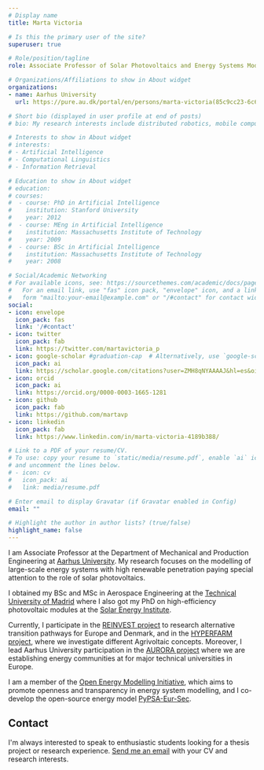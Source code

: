 ```yaml
---
# Display name
title: Marta Victoria

# Is this the primary user of the site?
superuser: true

# Role/position/tagline
role: Associate Professor of Solar Photovoltaics and Energy Systems Modelling

# Organizations/Affiliations to show in About widget
organizations:
- name: Aarhus University
  url: https://pure.au.dk/portal/en/persons/marta-victoria(85c9cc23-6c66-44fa-9cdc-cfceb955cd9b).html

# Short bio (displayed in user profile at end of posts)
# bio: My research interests include distributed robotics, mobile computing and programmable matter.

# Interests to show in About widget
# interests:
# - Artificial Intelligence
# - Computational Linguistics
# - Information Retrieval

# Education to show in About widget
# education:
# courses:
#  - course: PhD in Artificial Intelligence
#    institution: Stanford University
#    year: 2012
#  - course: MEng in Artificial Intelligence
#    institution: Massachusetts Institute of Technology
#    year: 2009
#  - course: BSc in Artificial Intelligence
#    institution: Massachusetts Institute of Technology
#    year: 2008

# Social/Academic Networking
# For available icons, see: https://sourcethemes.com/academic/docs/page-builder/#icons
#   For an email link, use "fas" icon pack, "envelope" icon, and a link in the
#   form "mailto:your-email@example.com" or "/#contact" for contact widget.
social:
- icon: envelope
  icon_pack: fas
  link: '/#contact'
- icon: twitter
  icon_pack: fab
  link: https://twitter.com/martavictoria_p
- icon: google-scholar #graduation-cap  # Alternatively, use `google-scholar` icon from `ai` icon pack
  icon_pack: ai
  link: https://scholar.google.com/citations?user=ZMH8qNYAAAAJ&hl=es&oi=ao
- icon: orcid
  icon_pack: ai
  link: https://orcid.org/0000-0003-1665-1281
- icon: github
  icon_pack: fab
  link: https://github.com/martavp
- icon: linkedin
  icon_pack: fab
  link: https://www.linkedin.com/in/marta-victoria-4189b388/

# Link to a PDF of your resume/CV.
# To use: copy your resume to `static/media/resume.pdf`, enable `ai` icons in `params.toml`, 
# and uncomment the lines below.
# - icon: cv
#   icon_pack: ai
#   link: media/resume.pdf

# Enter email to display Gravatar (if Gravatar enabled in Config)
email: ""

# Highlight the author in author lists? (true/false)
highlight_name: false
---
```


I am Associate Professor at the Department of Mechanical and Production Engineering at [Aarhus University](https://pure.au.dk/portal/en/persons/marta-victoria%2885c9cc23-6c66-44fa-9cdc-cfceb955cd9b%29.html). My research focuses on the modelling of large-scale energy systems with high renewable penetration paying special attention to the role of solar photovoltaics.

I obtained my BSc and MSc in Aerospace Engineering at the [Technical University of Madrid](https://www.etsiae.upm.es/index.php?id=etsiae&L=1) where I also got my PhD on high-efficiency photovoltaic modules at the [Solar Energy Institute](https://www.ies.upm.es/). 

Currently, I participate in the [REINVEST project](https://reinvestproject.eu/) to research alternative transition pathways for Europe and Denmark, and in the [HYPERFARM project](https://hyperfarm.eu/), where we investigate different Agrivoltaic concepts.
Moreover, I lead Aarhus University participation in the [AURORA project](https://www.aurora-h2020.eu/) where we are establishing energy communities at for major technical universities in Europe. 

I am a member of the [Open Energy Modelling Initiative](https://openmod-initiative.org/), which aims to promote openness and transparency in energy system modelling, and I co-develop the open-source energy model [PyPSA-Eur-Sec](https://pypsa-eur-sec.readthedocs.io/en/latest/).

## Contact ##
I'm always interested to speak to enthusiastic students looking for a thesis project or research experience. [Send me an email](https://pure.au.dk/portal/en/persons/marta-victoria%2885c9cc23-6c66-44fa-9cdc-cfceb955cd9b%29.html) with your CV and research interests.


